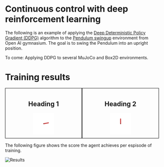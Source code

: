 # Continuous control with deep reinforcement learning
The following is an example of applying the [Deep Deterministic Policy Gradient (DDPG)](https://arxiv.org/pdf/1509.02971.pdf) algorithm to the [Pendulum swingup](https://www.gymlibrary.dev/environments/classic_control/pendulum/) environment from Open AI gymnasium. The goal is to swing the Pendulum into an upright position.

To come: Applying DDPG to several MuJoCo and Box2D environments. 

# Training results

<div style="display: flex; justify-content: space-between;">
    <div style="border: 1px solid black; padding: 10px; text-align: center;">
        <h2>Heading 1</h2>
        <img src="Pendulum_results/run20.gif" alt="Image 1" title="Title for Image 1" style="width: 30%;">
    </div>
    <div style="border: 1px solid black; padding: 10px; text-align: center;">
        <h2>Heading 2</h2>
        <img src="Pendulum_results/run40.gif" alt="Image 2" title="Title for Image 2" style="width: 30%;">
    </div>
</div>

The following figure shows the score the agent achieves per espisode of training.

![Results](https://github.com/MattZackey/Deep-Deterministic-Policy-Gradient/blob/main/Training%20results.png?raw=true) 
